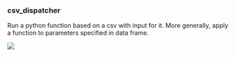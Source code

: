 ### csv_dispatcher

Run a python function based on a csv with input for it.
More generally, apply a function to parameters specified in data frame.


![](http://url/to/img.png)

